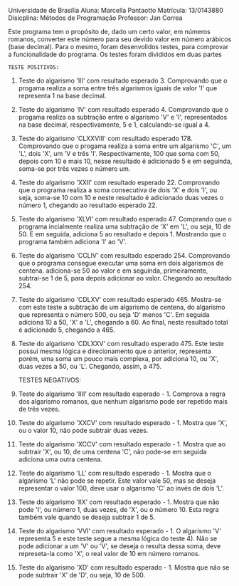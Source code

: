 Universidade de Brasília
Aluna: Marcella Pantaotto
Matrícula: 13/0143880
Disicplina: Métodos de Programação
Professor: Jan Correa

Este programa tem o propósito de, dado um certo valor, em números romanos, converter este número para seu devido valor em número arábicos (base decimal). Para o mesmo, foram desenvolidos testes, para comprovar a funcionalidade do programa. Os testes foram divididos em duas partes

	TESTE POSITIVOS:

1) Teste do algarismo 'III' com resultado esperado 3. Comprovando que o progama realiza a soma entre três algarismos iguais de valor 'I' que representa 1 na base decimal.

2) Teste do algarismo 'IV' com resultado esperado 4. Comprovando que o progama realiza oa subtração entre o algarismo 'V' e 'I', representados na base decimal, respectivamente, 5 e 1, calculando-se igual a 4.

3) Teste do algarismo 'CLXXVIII' com resultado esperado 178. Comprovando que o progama realiza a soma entre um algarismo 'C', um 'L', dois 'X', um 'V e três 'I'. Respectivamente, 100 que soma com 50, depois com 10 e mais 10, nesse resultado é adicionado 5 e em seguinda, soma-se por três vezes o número um.

4) Teste do algarismo 'XXII' com resultado esperado 22. Comprovando que o programa realiza a soma consecutiva de dois 'X' e dois 'I', ou seja, soma-se 10 com 10 e neste resultado é adicionado duas vezes o número 1, chegando ao resultado esperado 22.

5) Teste do algarismo 'XLVI' com resultado esperado 47. Comprando que o programa incialmente realiza uma subtração de 'X' em 'L', ou seja, 10 de 50. E em seguida, adiciona 5 ao resultado e depois 1. Mostrando que o programa também adiciona 'I' ao 'V'.

6) Teste do algarismo 'CCLIV' com resultado esperado 254. Comprovando que o programa consegue executar uma soma em dois algarismos de centena. adiciona-se 50 ao valor e em seguinda, primeiramente, subtrai-se 1 de 5, para depois adicionar ao valor. Chegando ao resultado 254.

7) Teste do algarismo 'CDLXV' com resultado esperado 465. Mostra-se com este teste a subtração de um algarismo de centena, do algarismo que representa o número 500, ou seja 'D' menos 'C'. Em seguida adiciona 10 a 50, 'X' a 'L', chegando a 60. Ao final, neste resultado total é adicionado 5, chegando a 465.

8) Teste do algarismo 'CDLXXV' com resultado esperado 475. Este teste possui mesma lógica e direcionamento que o anterior, representa porém, uma soma um pouco mais complexa, por adiciona 10, ou 'X', duas vezes a 50, ou 'L'. Chegando, assim, a 475.

	TESTES NEGATIVOS:
1) Teste do algarismo 'IIII' com resultado esperado - 1. Comprova a regra dos algarismo romanos, que nenhum algarismo pode ser repetido mais de três vezes.

2) Teste do algarismo 'XXCV' com resultado esperado - 1. Mostra que 'X', ou o valor 10, não pode subtrair duas vezes.

3) Teste do algarismo 'XCCV' com resultado esperado - 1. Mostra que ao subtrair 'X', ou 10, de uma centena 'C', não pode-se em seguida adiciona uma outra centena.

4) Teste do algarismo 'LL' com resultado esperado - 1. Mostra que o algarismo 'L' não pode se repetir. Este valor vale 50, mas se deseja representar o valor 100, deve usar o algarismo 'C' ao invés de dois 'L'.

5) Teste do algarismo 'IIX' com resultado esperado - 1. Mostra que não pode 'I', ou número 1, duas vezes, de 'X', ou o número 10. Esta regra também vale quando se deseja subtrair 1 de 5.

6) Teste do algarismo 'VVI' com resultado esperado - 1. O algarismo 'V' representa 5 e este teste segue a mesma lógica do teste 4). Não se pode adicionar a um 'V' ou 'V', se deseja o resulta dessa soma, deve represeta-la como 'X', o real valor de 10 em número romanos.

7) Teste do algarismo 'XD' com resultado esperado - 1. Mostra que não se pode subtrair 'X' de 'D', ou seja, 10 de 500.
